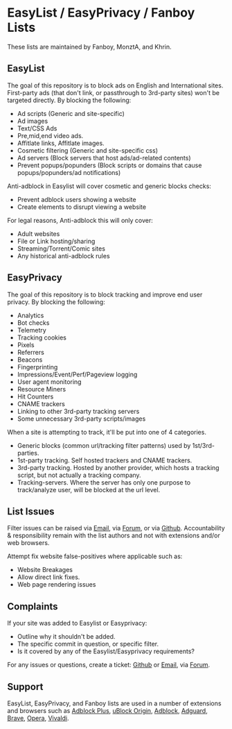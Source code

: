 # EasyList / EasyPrivacy / Fanboy Lists

These lists are maintained by Fanboy, MonztA, and Khrin.

## EasyList

The goal of this repository is to block ads on English and International sites. First-party ads (that don't link, or passthrough to 3rd-party sites) won't be targeted directly. By blocking the following:
 - Ad scripts (Generic and site-specific)
 - Ad images 
 - Text/CSS Ads
 - Pre,mid,end video ads.
 - Affitlate links, Affitlate images.
 - Cosmetic filtering (Generic and site-specific css)
 - Ad servers (Block servers that host ads/ad-related contents)
 - Prevent popups/popunders (Block scripts or domains that cause popups/popunders/ad notifications)

Anti-adblock in Easylist will cover cosmetic and generic blocks checks:
 - Prevent adblock users showing a website
 - Create elements to disrupt viewing a website

For legal reasons, Anti-adblock this will only cover:
 - Adult websites
 - File or Link hosting/sharing
 - Streaming/Torrent/Comic sites
 - Any historical anti-adblock rules

## EasyPrivacy

The goal of this repository is to block tracking and improve end user privacy. By blocking the following:
 - Analytics
 - Bot checks
 - Telemetry
 - Tracking cookies
 - Pixels
 - Referrers
 - Beacons
 - Fingerprinting
 - Impressions/Event/Perf/Pageview logging
 - User agent monitoring
 - Resource Miners
 - Hit Counters
 - CNAME trackers
 - Linking to other 3rd-party tracking servers
 - Some unnecessary 3rd-party scripts/images
 
When a site is attempting to track, it'll be put into one of 4 categories.
 - Generic blocks (common url/tracking filter patterns) used by 1st/3rd-parties.
 - 1st-party tracking. Self hosted trackers and CNAME trackers.
 - 3rd-party tracking. Hosted by another provider, which hosts a tracking script, but not actually a tracking company.
 - Tracking-servers. Where the server has only one purpose to track/analyze user, will be blocked at the url level.

## List Issues

Filter issues can be raised via [Email](mailto:easylist@protonmail.com), via [Forum](https://forums.lanik.us/), or via [Github](https://github.com/easylist/easylist/issues). Accountability & responsibility remain with the list authors and not with extensions and/or web browsers. 

Attempt fix website false-positives where applicable such as:
 - Website Breakages
 - Allow direct link fixes.
 - Web page rendering issues

## Complaints

If your site was added to Easylist or Easyprivacy:
 - Outline why it shouldn't be added.
 - The specific commit in question, or specific filter.
 - Is it covered by any of the Easylist/Easyprivacy requirements?
 
For any issues or questions, create a ticket: [Github](https://github.com/easylist/easylist/issues) or [Email](mailto:easylist@protonmail.com), via [Forum](https://forums.lanik.us/).

## Support

EasyList, EasyPrivacy, and Fanboy lists are used in a number of extensions and browsers such as [Adblock Plus](https://adblockplus.org/), [uBlock Origin](https://github.com/gorhill/uBlock), [Adblock](https://getadblock.com/), [Adguard](https://adguard.com/), [Brave](https://brave.com/), [Opera](https://www.opera.com/), [Vivaldi](https://vivaldi.com/).

